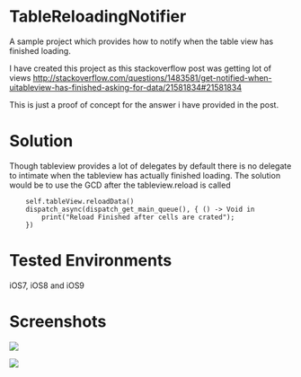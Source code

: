 # TableReloadingNotifier
A sample project which provides how to notify when the table view has finished loading.


I have created this project as this stackoverflow post was getting lot of views
http://stackoverflow.com/questions/1483581/get-notified-when-uitableview-has-finished-asking-for-data/21581834#21581834

This is just a proof of concept for the answer i have provided in the post.

Solution
========
Though tableview provides a lot of delegates by default there is no delegate to intimate when the tableview has actually finished loading. 
The solution would be to use the GCD after the tableview.reload is called

        self.tableView.reloadData()
        dispatch_async(dispatch_get_main_queue(), { () -> Void in
            print("Reload Finished after cells are crated");
        })

 

Tested Environments
===================

iOS7, iOS8 and iOS9

Screenshots
===========

![](https://raw.githubusercontent.com/ipraba/TableReloadingNotifier/master/Screenshots/Screen%20Shot%202015-10-30%20at%208.58.24%20am.png)

![](https://raw.githubusercontent.com/ipraba/TableReloadingNotifier/master/Screenshots/Simulator%20Screen%20Shot%2030-Oct-2015%208.53.43%20am.png)


